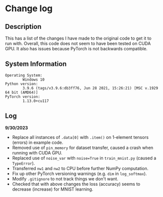 # Change log 

## Description

This has a list of the changes I have made to the original code to get it to run with. Overall,
this code does not seem to have been tested on CUDA GPU. It also has issues because PyTorch
is not backwards compatible.

## System Information

```
Operating System:
        Windows 10
Python version:
        3.9.6 (tags/v3.9.6:db3ff76, Jun 28 2021, 15:26:21) [MSC v.1929 64 bit (AMD64)]
PyTorch version:
        1.13.0+cu117
```

## Log 

**9/30/2023**
- Replace all instances of `.data[0]` with `.item()` on 1-element tensors (errors) in example code.
- Removed use of `pin_memory` for dataset transfer, caused a crash when running with CUDA GPU.
- Replaced use of `noise_var` with `noise=True` in `train_mnist.py` (caused a `TypeError`).
- Transferred `nw1` and `nw2` to CPU before further NumPy computation.
- Fix up other PyTorch versioning warnings (e.g. `dim` in `log_softmax`).
- Modify `.gitignore` to not track things we don't want.
- Checked that with above changes the loss (accuracy) seems to decrease (increase) for MNIST learning.
